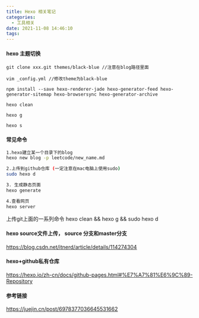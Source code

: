 ```yaml
---
title: Hexo 相关笔记
categories:
  - 工具相关
date: 2021-11-08 14:46:10
tags:
---
```



#### hexo 主题切换
```
git clone xxx.git themes/black-blue //注意在blog路径里面

vim _config.yml //修改theme为black-blue

npm install --save hexo-renderer-jade hexo-generator-feed hexo-generator-sitemap hexo-browsersync hexo-generator-archive

hexo clean

hexo g

hexo s

```
#### 常见命令

```bash
1.hexo建立某一个目录下的blog
hexo new blog -p leetcode/new_name.md

2.上传到github仓库 (一定注意在mac电脑上使用sudo)
sudo hexo d 

3. 生成静态页面
hexo generate

4.查看网页
hexo server
```

上传git上面的一系列命令
hexo clean && hexo g && sudo hexo d

#### hexo source文件上传， source 分支和master分支
https://blog.csdn.net/itnerd/article/details/114274304 


#### hexo+github私有仓库
https://hexo.io/zh-cn/docs/github-pages.html#%E7%A7%81%E6%9C%89-Repository 

#### 参考链接
https://juejin.cn/post/6978377036645531662